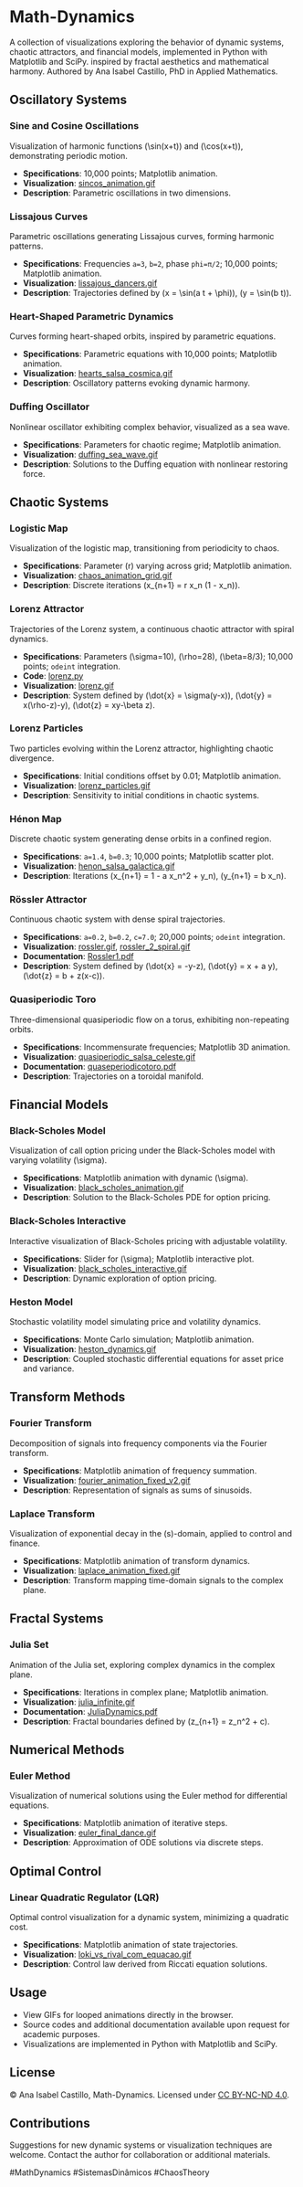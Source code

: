 # Math-Dynamics
A collection of visualizations exploring the behavior of dynamic systems, chaotic attractors, and financial models, implemented in Python with Matplotlib and SciPy.  inspired by fractal aesthetics and mathematical harmony. Authored by Ana Isabel Castillo, PhD in Applied Mathematics.

## Oscillatory Systems
### Sine and Cosine Oscillations
Visualization of harmonic functions \(\sin(x+t)\) and \(\cos(x+t)\), demonstrating periodic motion.  
- **Specifications**: 10,000 points; Matplotlib animation.  
- **Visualization**: [sincos_animation.gif](sincos_animation.gif)  
- **Description**: Parametric oscillations in two dimensions.

### Lissajous Curves
Parametric oscillations generating Lissajous curves, forming harmonic patterns.  
- **Specifications**: Frequencies `a=3`, `b=2`, phase `phi=π/2`; 10,000 points; Matplotlib animation.  
- **Visualization**: [lissajous_dancers.gif](lissajous_dancers.gif)  
- **Description**: Trajectories defined by \(x = \sin(a t + \phi)\), \(y = \sin(b t)\).

### Heart-Shaped Parametric Dynamics
Curves forming heart-shaped orbits, inspired by parametric equations.  
- **Specifications**: Parametric equations with 10,000 points; Matplotlib animation.  
- **Visualization**: [hearts_salsa_cosmica.gif](hearts_salsa_cosmica.gif)  
- **Description**: Oscillatory patterns evoking dynamic harmony.

### Duffing Oscillator
Nonlinear oscillator exhibiting complex behavior, visualized as a sea wave.  
- **Specifications**: Parameters for chaotic regime; Matplotlib animation.  
- **Visualization**: [duffing_sea_wave.gif](duffing_sea_wave.gif)  
- **Description**: Solutions to the Duffing equation with nonlinear restoring force.

## Chaotic Systems
### Logistic Map
Visualization of the logistic map, transitioning from periodicity to chaos.  
- **Specifications**: Parameter \(r\) varying across grid; Matplotlib animation.  
- **Visualization**: [chaos_animation_grid.gif](chaos_animation_grid.gif)  
- **Description**: Discrete iterations \(x_{n+1} = r x_n (1 - x_n)\).

### Lorenz Attractor
Trajectories of the Lorenz system, a continuous chaotic attractor with spiral dynamics.  
- **Specifications**: Parameters \(\sigma=10\), \(\rho=28\), \(\beta=8/3\); 10,000 points; `odeint` integration.  
- **Code**: [lorenz.py](lorenz.py)  
- **Visualization**: [lorenz.gif](lorenz.gif)  
- **Description**: System defined by \(\dot{x} = \sigma(y-x)\), \(\dot{y} = x(\rho-z)-y\), \(\dot{z} = xy-\beta z\).

### Lorenz Particles
Two particles evolving within the Lorenz attractor, highlighting chaotic divergence.  
- **Specifications**: Initial conditions offset by 0.01; Matplotlib animation.  
- **Visualization**: [lorenz_particles.gif](lorenz_particles.gif)  
- **Description**: Sensitivity to initial conditions in chaotic systems.

### Hénon Map
Discrete chaotic system generating dense orbits in a confined region.  
- **Specifications**: `a=1.4`, `b=0.3`; 10,000 points; Matplotlib scatter plot.  
- **Visualization**: [henon_salsa_galactica.gif](henon_salsa_galactica.gif)  
- **Description**: Iterations \(x_{n+1} = 1 - a x_n^2 + y_n\), \(y_{n+1} = b x_n\).

### Rössler Attractor
Continuous chaotic system with dense spiral trajectories.  
- **Specifications**: `a=0.2`, `b=0.2`, `c=7.0`; 20,000 points; `odeint` integration.  
- **Visualization**: [rossler.gif](rossler.gif), [rossler_2_spiral.gif](rossler_2_spiral.gif)
- **Documentation**: [Rossler1.pdf](Rossler1.pdf)
- **Description**: System defined by \(\dot{x} = -y-z\), \(\dot{y} = x + a y\), \(\dot{z} = b + z(x-c)\).

### Quasiperiodic Toro
Three-dimensional quasiperiodic flow on a torus, exhibiting non-repeating orbits.  
- **Specifications**: Incommensurate frequencies; Matplotlib 3D animation.  
- **Visualization**: [quasiperiodic_salsa_celeste.gif](quasiperiodic_salsa_celeste.gif)  
- **Documentation**: [quaseperiodicotoro.pdf](quaseperiodicotoro.pdf)  
- **Description**: Trajectories on a toroidal manifold.

## Financial Models
### Black-Scholes Model
Visualization of call option pricing under the Black-Scholes model with varying volatility \(\sigma\).  
- **Specifications**: Matplotlib animation with dynamic \(\sigma\).  
- **Visualization**: [black_scholes_animation.gif](black_scholes_animation.gif)  
- **Description**: Solution to the Black-Scholes PDE for option pricing.

### Black-Scholes Interactive
Interactive visualization of Black-Scholes pricing with adjustable volatility.  
- **Specifications**: Slider for \(\sigma\); Matplotlib interactive plot.  
- **Visualization**: [black_scholes_interactive.gif](black_scholes_interactive.gif)  
- **Description**: Dynamic exploration of option pricing.

### Heston Model
Stochastic volatility model simulating price and volatility dynamics.  
- **Specifications**: Monte Carlo simulation; Matplotlib animation.  
- **Visualization**: [heston_dynamics.gif](heston_dynamics.gif)  
- **Description**: Coupled stochastic differential equations for asset price and variance.

## Transform Methods
### Fourier Transform
Decomposition of signals into frequency components via the Fourier transform.  
- **Specifications**: Matplotlib animation of frequency summation.  
- **Visualization**: [fourier_animation_fixed_v2.gif](fourier_animation_fixed_v2.gif)  
- **Description**: Representation of signals as sums of sinusoids.

### Laplace Transform
Visualization of exponential decay in the \(s\)-domain, applied to control and finance.  
- **Specifications**: Matplotlib animation of transform dynamics.  
- **Visualization**: [laplace_animation_fixed.gif](laplace_animation_fixed.gif)  
- **Description**: Transform mapping time-domain signals to the complex plane.

## Fractal Systems
### Julia Set
Animation of the Julia set, exploring complex dynamics in the complex plane.  
- **Specifications**: Iterations in complex plane; Matplotlib animation.  
- **Visualization**: [julia_infinite.gif](julia_infinite.gif)
- **Documentation**: [JuliaDynamics.pdf](JuliaDynamics.pdf) 
- **Description**: Fractal boundaries defined by \(z_{n+1} = z_n^2 + c\).

## Numerical Methods
### Euler Method
Visualization of numerical solutions using the Euler method for differential equations.  
- **Specifications**: Matplotlib animation of iterative steps.  
- **Visualization**: [euler_final_dance.gif](euler_final_dance.gif)  
- **Description**: Approximation of ODE solutions via discrete steps.

## Optimal Control
### Linear Quadratic Regulator (LQR)
Optimal control visualization for a dynamic system, minimizing a quadratic cost.  
- **Specifications**: Matplotlib animation of state trajectories.  
- **Visualization**: [loki_vs_rival_com_equacao.gif](loki_vs_rival_com_equacao.gif)  
- **Description**: Control law derived from Riccati equation solutions.

## Usage
- View GIFs for looped animations directly in the browser.
- Source codes and additional documentation available upon request for academic purposes.
- Visualizations are implemented in Python with Matplotlib and SciPy.

## License
© Ana Isabel Castillo, Math-Dynamics. Licensed under [CC BY-NC-ND 4.0](LICENSE.md).

## Contributions
Suggestions for new dynamic systems or visualization techniques are welcome. Contact the author for collaboration or additional materials.

#MathDynamics #SistemasDinâmicos #ChaosTheory

